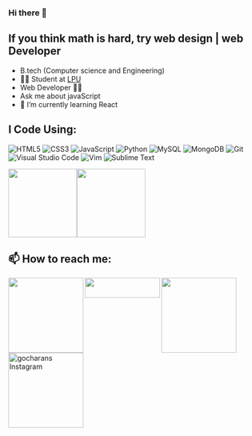 ### Hi there 👋
## If you think math is hard, try web design  | web Developer

- B.tech (Computer science and Engineering)
- 🧑‍🎓 Student at [LPU](https://www.lpu.in/)
- Web Developer 👨‍💻
- Ask me about javaScript 
- 🌱 I’m currently learning React


## I Code Using:

![HTML5](https://img.shields.io/badge/html5-%23E34F26.svg?style=for-the-badge&logo=html5&logoColor=white)
![CSS3](https://img.shields.io/badge/css3-%231572B6.svg?style=for-the-badge&logo=css3&logoColor=white)
![JavaScript](https://img.shields.io/badge/javascript-%23323330.svg?style=for-the-badge&logo=javascript&logoColor=%23F7DF1E)
![Python](https://img.shields.io/badge/python-3670A0?style=for-the-badge&logo=python&logoColor=ffdd54)
![MySQL](https://img.shields.io/badge/mysql-%2300f.svg?style=for-the-badge&logo=mysql&logoColor=white)
![MongoDB](https://img.shields.io/badge/MongoDB-%234ea94b.svg?style=for-the-badge&logo=mongodb&logoColor=white)
![Git](https://img.shields.io/badge/git-%23F05033.svg?style=for-the-badge&logo=git&logoColor=white)
![Visual Studio Code](https://img.shields.io/badge/Visual%20Studio%20Code-0078d7.svg?style=for-the-badge&logo=visual-studio-code&logoColor=white)
![Vim](https://img.shields.io/badge/VIM-%2311AB00.svg?style=for-the-badge&logo=vim&logoColor=white)
![Sublime Text](https://img.shields.io/badge/sublime_text-%23575757.svg?style=for-the-badge&logo=sublime-text&logoColor=important)




<img height="137px" src="https://github-readme-stats.vercel.app/api?username=SheikhSahab01&hide_title=true&hide_border=flase&show_icons=true&include_all_commits=true&count_private=true&line_height=21&&theme=tokyonight" /><img height="137px" src="https://github-readme-stats.vercel.app/api/top-langs/?username=SheikhSahab01&hide=php,html&hide_title=true&hide_border=true&layout=compact&langs_count=7&theme=tokyonight" />



## 📫 How to reach me: 

<a href="https://twitter.com/Gocharan_">
  <img align="left" alt="" width="150px" src="https://img.shields.io/badge/sheikhsahab-%231DA1F2.svg?style=for-the-badge&logo=Twitter&logoColor=white" />
</a>
 <a href = "mailto: asifsheikhsheikh786@gmail.com">
  <img align="left" alt="" width="150px" height="40px" src="https://img.shields.io/badge/sheikhsahab-8B89CC?style=for-the-badge&logo=protonmail&logoColor=white" />
</a>
<a href="www.linkedin.com/in/sheikhsahab01">
  <img align="left" alt="" width="150px" src="https://img.shields.io/badge/Sheikhsahab-%230077B5.svg?style=for-the-badge&logo=linkedin&logoColor=white" />
</a>
<a href="https://www.instagram.com/_sheikh.__.sahab_/">
  <img align="left" alt="gocharans Instagram" width="150px" src="https://img.shields.io/badge/sheikhsahab-%23E4405F.svg?style=for-the-badge&logo=Instagram&logoColor=white"/>
</a>

<!--
**SheikhSahab01/SheikhSahab01** is a ✨ _special_ ✨ repository because its `README.md` (this file) appears on your GitHub profile.

Here are some ideas to get you started:

- 🔭 I’m currently working on ...
- 🌱 I’m currently learning ...
- 👯 I’m looking to collaborate on ...
- 🤔 I’m looking for help with ...
- 💬 Ask me about ...
- 📫 How to reach me: ...
- 😄 Pronouns: ...
- ⚡ Fun fact: ...
-->
